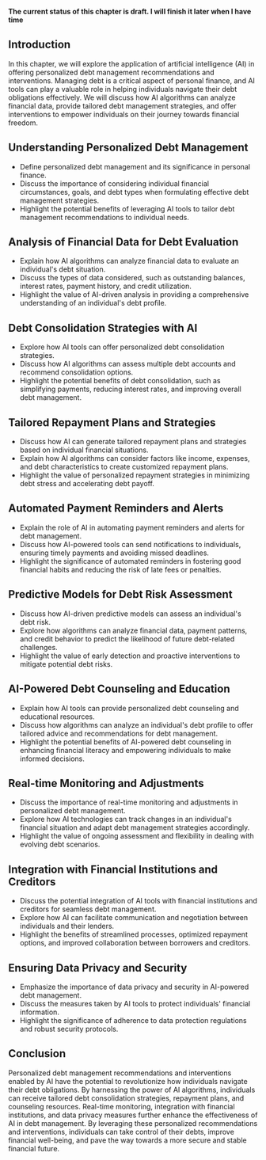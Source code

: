 **The current status of this chapter is draft. I will finish it later when I have time**

Introduction
------------

In this chapter, we will explore the application of artificial intelligence (AI) in offering personalized debt management recommendations and interventions. Managing debt is a critical aspect of personal finance, and AI tools can play a valuable role in helping individuals navigate their debt obligations effectively. We will discuss how AI algorithms can analyze financial data, provide tailored debt management strategies, and offer interventions to empower individuals on their journey towards financial freedom.

Understanding Personalized Debt Management
------------------------------------------

* Define personalized debt management and its significance in personal finance.
* Discuss the importance of considering individual financial circumstances, goals, and debt types when formulating effective debt management strategies.
* Highlight the potential benefits of leveraging AI tools to tailor debt management recommendations to individual needs.

Analysis of Financial Data for Debt Evaluation
----------------------------------------------

* Explain how AI algorithms can analyze financial data to evaluate an individual's debt situation.
* Discuss the types of data considered, such as outstanding balances, interest rates, payment history, and credit utilization.
* Highlight the value of AI-driven analysis in providing a comprehensive understanding of an individual's debt profile.

Debt Consolidation Strategies with AI
-------------------------------------

* Explore how AI tools can offer personalized debt consolidation strategies.
* Discuss how AI algorithms can assess multiple debt accounts and recommend consolidation options.
* Highlight the potential benefits of debt consolidation, such as simplifying payments, reducing interest rates, and improving overall debt management.

Tailored Repayment Plans and Strategies
---------------------------------------

* Discuss how AI can generate tailored repayment plans and strategies based on individual financial situations.
* Explain how AI algorithms can consider factors like income, expenses, and debt characteristics to create customized repayment plans.
* Highlight the value of personalized repayment strategies in minimizing debt stress and accelerating debt payoff.

Automated Payment Reminders and Alerts
--------------------------------------

* Explain the role of AI in automating payment reminders and alerts for debt management.
* Discuss how AI-powered tools can send notifications to individuals, ensuring timely payments and avoiding missed deadlines.
* Highlight the significance of automated reminders in fostering good financial habits and reducing the risk of late fees or penalties.

Predictive Models for Debt Risk Assessment
------------------------------------------

* Discuss how AI-driven predictive models can assess an individual's debt risk.
* Explore how algorithms can analyze financial data, payment patterns, and credit behavior to predict the likelihood of future debt-related challenges.
* Highlight the value of early detection and proactive interventions to mitigate potential debt risks.

AI-Powered Debt Counseling and Education
----------------------------------------

* Explain how AI tools can provide personalized debt counseling and educational resources.
* Discuss how algorithms can analyze an individual's debt profile to offer tailored advice and recommendations for debt management.
* Highlight the potential benefits of AI-powered debt counseling in enhancing financial literacy and empowering individuals to make informed decisions.

Real-time Monitoring and Adjustments
------------------------------------

* Discuss the importance of real-time monitoring and adjustments in personalized debt management.
* Explore how AI technologies can track changes in an individual's financial situation and adapt debt management strategies accordingly.
* Highlight the value of ongoing assessment and flexibility in dealing with evolving debt scenarios.

Integration with Financial Institutions and Creditors
-----------------------------------------------------

* Discuss the potential integration of AI tools with financial institutions and creditors for seamless debt management.
* Explore how AI can facilitate communication and negotiation between individuals and their lenders.
* Highlight the benefits of streamlined processes, optimized repayment options, and improved collaboration between borrowers and creditors.

Ensuring Data Privacy and Security
----------------------------------

* Emphasize the importance of data privacy and security in AI-powered debt management.
* Discuss the measures taken by AI tools to protect individuals' financial information.
* Highlight the significance of adherence to data protection regulations and robust security protocols.

Conclusion
----------

Personalized debt management recommendations and interventions enabled by AI have the potential to revolutionize how individuals navigate their debt obligations. By harnessing the power of AI algorithms, individuals can receive tailored debt consolidation strategies, repayment plans, and counseling resources. Real-time monitoring, integration with financial institutions, and data privacy measures further enhance the effectiveness of AI in debt management. By leveraging these personalized recommendations and interventions, individuals can take control of their debts, improve financial well-being, and pave the way towards a more secure and stable financial future.
